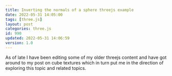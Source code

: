 ```yaml
---
title: Inverting the normals of a sphere threejs example
date: 2022-05-31 14:05:00
tags: [three.js]
layout: post
categories: three.js
id: 990
updated: 2022-05-31 14:06:59
version: 1.0
---
```


As of late I have been editing some of my older threejs content and have got around to my post on cube textures which in turn put me in the direction of exploring this topic and related topics.

<!-- more -->
